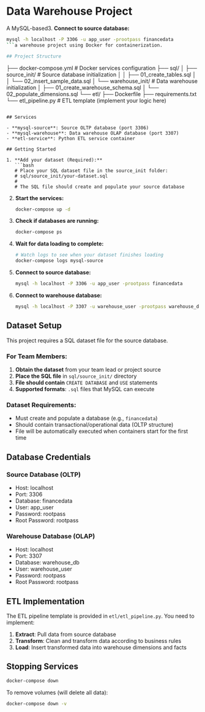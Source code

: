 # Data Warehouse Project

A MySQL-based3. **Connect to source database:**
   ```bash
   mysql -h localhost -P 3306 -u app_user -prootpass financedata
   ```a warehouse project using Docker for containerization.

## Project Structure

```
├── docker-compose.yml          # Docker services configuration
├── sql/
│   ├── source_init/           # Source database initialization
│   │   ├── 01_create_tables.sql
│   │   └── 02_insert_sample_data.sql
│   └── warehouse_init/        # Data warehouse initialization
│       ├── 01_create_warehouse_schema.sql
│       └── 02_populate_dimensions.sql
└── etl/
    ├── Dockerfile
    ├── requirements.txt
    └── etl_pipeline.py        # ETL template (implement your logic here)
```

## Services

- **mysql-source**: Source OLTP database (port 3306)
- **mysql-warehouse**: Data warehouse OLAP database (port 3307)  
- **etl-service**: Python ETL service container

## Getting Started

1. **Add your dataset (Required):**
   ```bash
   # Place your SQL dataset file in the source_init folder:
   # sql/source_init/your-dataset.sql
   # 
   # The SQL file should create and populate your source database
   ```

2. **Start the services:**
   ```bash
   docker-compose up -d
   ```

3. **Check if databases are running:**
   ```bash
   docker-compose ps
   ```

4. **Wait for data loading to complete:**
   ```bash
   # Watch logs to see when your dataset finishes loading
   docker-compose logs mysql-source
   ```

5. **Connect to source database:**
   ```bash
   mysql -h localhost -P 3306 -u app_user -prootpass financedata
   ```

6. **Connect to warehouse database:**
   ```bash
   mysql -h localhost -P 3307 -u warehouse_user -prootpass warehouse_db
   ```

## Dataset Setup

This project requires a SQL dataset file for the source database. 

### For Team Members:
1. **Obtain the dataset** from your team lead or project source
2. **Place the SQL file** in `sql/source_init/` directory
3. **File should contain** `CREATE DATABASE` and `USE` statements
4. **Supported formats**: `.sql` files that MySQL can execute

### Dataset Requirements:
- Must create and populate a database (e.g., `financedata`)
- Should contain transactional/operational data (OLTP structure)
- File will be automatically executed when containers start for the first time

## Database Credentials

### Source Database (OLTP)
- Host: localhost
- Port: 3306
- Database: financedata
- User: app_user
- Password: rootpass
- Root Password: rootpass

### Warehouse Database (OLAP)
- Host: localhost
- Port: 3307
- Database: warehouse_db
- User: warehouse_user
- Password: rootpass
- Root Password: rootpass

## ETL Implementation

The ETL pipeline template is provided in `etl/etl_pipeline.py`. You need to implement:

1. **Extract**: Pull data from source database
2. **Transform**: Clean and transform data according to business rules
3. **Load**: Insert transformed data into warehouse dimensions and facts

## Stopping Services

```bash
docker-compose down
```

To remove volumes (will delete all data):
```bash
docker-compose down -v
```

